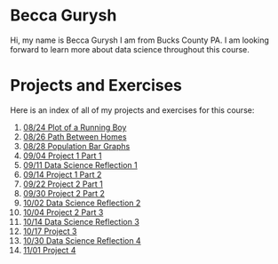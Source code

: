 # Becca Gurysh

Hi, my name is Becca Gurysh I am from Bucks County PA. I am looking forward to learn more about data science throughout this course. 

# Projects and Exercises

Here is an index of all of my projects and exercises for this course:

1. [08/24 Plot of a Running Boy](path_of_running_boy.md)
2. [08/26 Path Between Homes](path_between_homes.md)
3. [08/28 Population Bar Graphs](bar_graphs.md)
4. [09/04 Project 1 Part 1](data_mgt_pt2.md)
5. [09/11 Data Science Reflection 1](reflection_1.md)
6. [09/14 Project 1 Part 2](census.md)
7. [09/22 Project 2 Part 1](fundamentals_pt2.md)
8. [09/30 Project 2 Part 2](project2_part2.md)
9. [10/02 Data Science Reflection 2](reflection_2.md)
10. [10/04 Project 2 Part 3](proj2_part3.md)
11. [10/14 Data Science Reflection 3](reflection_3.md)
12. [10/17 Project 3](project3_part1.md)
13. [10/30 Data Science Reflection 4](reflection_4.md)
14. [11/01 Project 4](project4.md)

